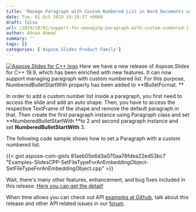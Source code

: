 ```yaml
---
title: 'Manage Paragraph with Custom Numbered List in Word Documents using C++'
date: Tue, 01 Oct 2019 19:10:37 +0000
draft: false
url: /2019/10/01/support-for-managing-paragraph-with-custom-numbered-list-using-aspose.slides-c/
author: Adnan Ahmad
summary: ''
tags: []
categories: ['Aspose.Slides Product Family']
---
```


[![][1]](https://blog.aspose.com/wp-content/uploads/sites/2/2017/12/aspose_slides-for-cpp-128x128.png) Here we have a new release of Aspose.Slides for C++ 19.9, which has been enriched with new features. It can now support managing paragraph with custom numbered list. For this purpose, NumberedBulletStartWith property has been added to **IBulletFormat. **

In order to add a custom number list inside a paragraph, you first need to access the slide and add an auto shape. Then, you have to access the respective TextFrame of the shape and remove the default paragraph in that. Then create the first paragraph instance using Paragraph class and set **NumberedBulletStartWith **to 2 and second paragraph instance and set **NumberedBulletStartWith** 3.

The following code sample shows how to set a Paragraph with a custom numbered list.

{{< gist aspose-com-gists 81aeb05e6d3a070aa76fdea22ed53bc7 "Examples-SlidesCPP-SetFileTypeForAnEmbeddingObject-SetFileTypeForAnEmbeddingObject.cpp" >}}

Wait, there's many other features, enhancement, and bug fixes included in this release. [Here you can get the detail!][2]

When time allows you can check out API [examples at Github][3], talk about this release and other API related issues in our [forum][4].




[1]: https://blog.aspose.com/wp-content/uploads/sites/2/2017/12/aspose_slides-for-cpp-128x128.png "Aspose.Slides for C++ logo"
[2]: https://docs.aspose.com/display/slidesnet/Aspose.Slides+for+.NET+19.9+Release+Notes
[3]: https://github.com/aspose-slides/
[4]: https://forum.aspose.com/c/slides




